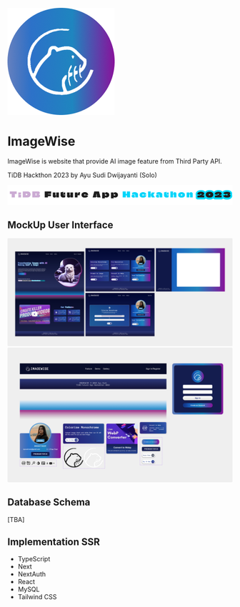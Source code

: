 ![logo](/docs/asset/logo.png)

# ImageWise
ImageWise is website that provide AI image feature from Third Party API.

TiDB Hackthon 2023 by Ayu Sudi Dwijayanti (Solo)

![hackthon](/docs/asset/hackthon.png)

## MockUp User Interface
![ui](/docs/asset/UIUX.png)
![designsystem](/docs/asset/designsystem.png)


##  Database Schema 
[TBA]


## Implementation SSR
- TypeScript 
- Next
- NextAuth
- React
- MySQL
- Tailwind CSS